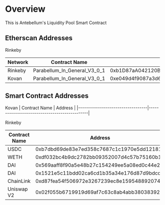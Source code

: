 # Overview

This is Antebellum's Liquidity Pool Smart Contract

## Etherscan Addresses

Rinkeby

|   Network |   Contract Name   |   Address |
|-----------|-----------------------------------|-----------------------------------------------|   
|   Rinkeby | Parabellum_In_General_V3_0_1    |   0xb1D87aA042120B55419B980D81B6e9C7caE5aA5f  |
| Kovan     | Parabellum_In_General_V3_0_1    |   0xe049d4f9087a3d66e5158f4a231939dada198220  |



## Smart Contract Addresses

Kovan
|   Contract Name   |   Address |
|-----------------------------------|-----------------------------------------------| 


Rinkeby

|   Contract Name   |   Address |
|-----------------------------------|-----------------------------------------------|   
|   USDC    |   0xb7dbd69de83e7ed358c7687c1c1970e5dd121818  |
|   WETH    |   0xdf032bc4b9dc2782bb09352007d4c57b75160b15  |
|   DAI     |   0x569aaff8f90a5e48b27c154249ee5a08ed0c44e2  |
|   DAI     |   0x1521e5c11bdd02ca6cd1b35a34e176d87d9bdcd2  |
|   ChainLink   |   0xd87fea54f506972e3267239ec8e159548892074a  |
|   Uniswap V2  |   0x02f055b6719919d69af7c63c8ab4abb380383925  |   

